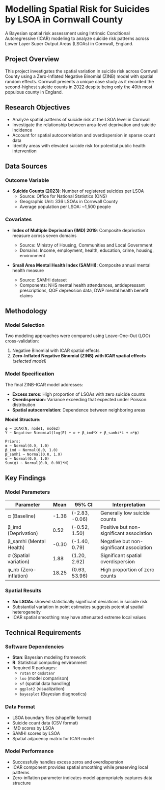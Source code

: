 # Modelling Spatial Risk for Suicides by LSOA in Cornwall County

A Bayesian spatial risk assessment using Intrinsic Conditional Autoregressive (ICAR) modeling to analyze suicide risk patterns across Lower Layer Super Output Areas (LSOAs) in Cornwall, England.

## Project Overview

This project investigates the spatial variation in suicide risk across Cornwall County using a Zero-Inflated Negative Binomial (ZINB) model with spatial random effects. Cornwall presents a unique case study as it recorded the second-highest suicide counts in 2022 despite being only the 40th most populous county in England.

## Research Objectives

- Analyze spatial patterns of suicide risk at the LSOA level in Cornwall
- Investigate the relationship between area-level deprivation and suicide incidence
- Account for spatial autocorrelation and overdispersion in sparse count data
- Identify areas with elevated suicide risk for potential public health intervention

## Data Sources

### Outcome Variable
- **Suicide Counts (2023)**: Number of registered suicides per LSOA
  - Source: Office for National Statistics (ONS)
  - Geographic Unit: 336 LSOAs in Cornwall County
  - Average population per LSOA: ~1,500 people

### Covariates
- **Index of Multiple Deprivation (IMD) 2019**: Composite deprivation measure across seven domains
  - Source: Ministry of Housing, Communities and Local Government
  - Domains: Income, employment, health, education, crime, housing, environment

- **Small Area Mental Health Index (SAMHI)**: Composite annual mental health measure
  - Source: SAMHI dataset
  - Components: NHS mental health attendances, antidepressant prescriptions, QOF depression data, DWP mental health benefit claims

## Methodology

### Model Selection
Two modeling approaches were compared using Leave-One-Out (LOO) cross-validation:
1. Negative Binomial with ICAR spatial effects
2. **Zero-Inflated Negative Binomial (ZINB) with ICAR spatial effects** *(selected model)*

### Model Specification

The final ZINB-ICAR model addresses:
- **Excess zeros**: High proportion of LSOAs with zero suicide counts
- **Overdispersion**: Variance exceeding that expected under Poisson distribution
- **Spatial autocorrelation**: Dependence between neighboring areas

**Model Structure:**
```
ϕ ~ ICAR(N, node1, node2)
Y ~ Negative Binomial(log(E) + α + β_imd*X + β_samhi*L + σ*ϕ)

Priors:
α ~ Normal(0.0, 1.0)
β_imd ~ Normal(0.0, 1.0)
β_samhi ~ Normal(0.0, 1.0)
σ ~ Normal(0.0, 1.0)
Sum(ϕ) ~ Normal(0.0, 0.001*N)
```

## Key Findings

### Model Parameters
| Parameter | Mean | 95% CI | Interpretation |
|-----------|------|--------|----------------|
| α (Baseline) | -1.38 | (-2.83, -0.06) | Generally low suicide counts |
| β_imd (Deprivation) | 0.52 | (-0.52, 1.50) | Positive but non-significant association |
| β_samhi (Mental Health) | -0.30 | (-1.40, 0.79) | Negative but non-significant association |
| σ (Spatial variation) | 1.88 | (1.20, 2.62) | Significant spatial overdispersion |
| φ_nb (Zero-inflation) | 18.25 | (0.63, 53.96) | High proportion of zero counts |

### Spatial Results
- **No LSOAs** showed statistically significant deviations in suicide risk
- Substantial variation in point estimates suggests potential spatial heterogeneity
- ICAR spatial smoothing may have attenuated extreme local values

## Technical Requirements

### Software Dependencies
- **Stan**: Bayesian modeling framework
- **R**: Statistical computing environment
- Required R packages:
  - `rstan` or `cmdstanr`
  - `loo` (model comparison)
  - `sf` (spatial data handling)
  - `ggplot2` (visualization)
  - `bayesplot` (Bayesian diagnostics)

### Data Format
- LSOA boundary files (shapefile format)
- Suicide count data (CSV format)
- IMD scores by LSOA
- SAMHI scores by LSOA
- Spatial adjacency matrix for ICAR model

### Model Performance
- Successfully handles excess zeros and overdispersion
- ICAR component provides spatial smoothing while preserving local patterns
- Zero-inflation parameter indicates model appropriately captures data structure

